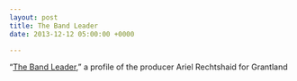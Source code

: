 ```yaml
---
layout: post
title: The Band Leader
date: 2013-12-12 05:00:00 +0000

---
```

“[The Band Leader](http://grantland.com/features/ariel-rechtshaid-producer-vampire-weekend-haim-sky-ferreira-snoop-lion-justin-bieber/),” a profile of the producer Ariel Rechtshaid for Grantland